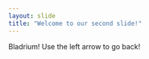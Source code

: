 ```yaml
---
layout: slide
title: "Welcome to our second slide!"
---
```

Bladrium!
Use the left arrow to go back!
